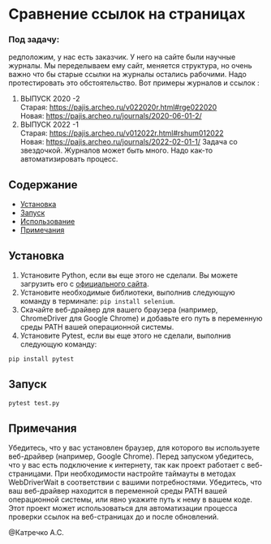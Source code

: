 # Сравнение ссылок на страницах

### Под задачу:
редположим, у нас есть заказчик. 
У него на сайте были научные журналы. 
Мы переделываем ему сайт, меняется структура, но очень важно что бы старые ссылки на журналы остались рабочими. Надо протестировать это обстоятельство.
Вот примеры журналов и ссылок : 
1) ВЫПУСК 2020 -2  
Старая: https://pajis.archeo.ru/v022020r.html#rge022020    
Новая: https://pajis.archeo.ru/journals/2020-06-01-2/       
2) ВЫПУСК 2022 -1   
Старая: https://pajis.archeo.ru/v012022r.html#rshum012022    
Новая: https://pajis.archeo.ru/journals/2022-02-01-1/
Задача со звездочкой.
Журналов может быть много. Надо как-то автоматизировать процесс.

## Содержание

- [Установка](#Установка)
- [Запуск](#Запуск)
- [Использование](#Использование)
- [Примечания](#Примечания)

## Установка

1. Установите Python, если вы еще этого не сделали. Вы можете загрузить его с [официального сайта](ссылка).
2. Установите необходимые библиотеки, выполнив следующую команду в терминале: `pip install selenium`.
3. Скачайте веб-драйвер для вашего браузера (например, ChromeDriver для Google Chrome) и добавьте его путь в переменную среды PATH вашей операционной системы.
4. Установите Pytest, если вы еще этого не сделали, выполнив следующую команду:

```bash
pip install pytest
```


## Запуск

```bash
pytest test.py
```


## Примечания
Убедитесь, что у вас установлен браузер, для которого вы используете веб-драйвер (например, Google Chrome).
Перед запуском убедитесь, что у вас есть подключение к интернету, так как проект работает с веб-страницами.
При необходимости настройте таймауты в методах WebDriverWait в соответствии с вашими потребностями.
Убедитесь, что ваш веб-драйвер находится в переменной среды PATH вашей операционной системы, или явно укажите путь к нему в вашем коде.
Этот проект может использоваться для автоматизации процесса проверки ссылок на веб-страницах до и после обновлений.


@Катречко А.С.